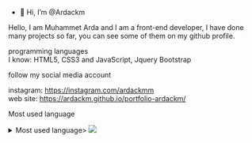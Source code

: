 - 👋 Hi, I’m @Ardackm

Hello, I am Muhammet Arda and I am a front-end developer, I have done many projects so far, you can see some of them on my github profile.

programming languages <br>
​​I know: HTML5, CSS3 and JavaScript, Jquery Bootstrap

follow my social media account

instagram: https://instagram.com/ardackmm <br>
web site: https://ardackm.github.io/portfolio-ardackm/

Most used language

<details>
  <summary>Most used language>
    <img src="https://github-readme-stats.vercel.app/api/top-langs/?username=anuraghazra&layout=compact">
</details>
